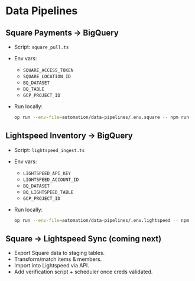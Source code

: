 # Data Pipelines

## Square Payments → BigQuery

- Script: `square_pull.ts`
- Env vars:
  - `SQUARE_ACCESS_TOKEN`
  - `SQUARE_LOCATION_ID`
  - `BQ_DATASET`
  - `BQ_TABLE`
  - `GCP_PROJECT_ID`
- Run locally:

  ```bash
  op run --env-file=automation/data-pipelines/.env.square -- npm run square:pull --prefix automation/data-pipelines
  ```

## Lightspeed Inventory → BigQuery

- Script: `lightspeed_ingest.ts`
- Env vars:
  - `LIGHTSPEED_API_KEY`
  - `LIGHTSPEED_ACCOUNT_ID`
  - `BQ_DATASET`
  - `BQ_LIGHTSPEED_TABLE`
  - `GCP_PROJECT_ID`
- Run locally:

  ```bash
  op run --env-file=automation/data-pipelines/.env.lightspeed -- npm run lightspeed:ingest --prefix automation/data-pipelines
  ```

## Square → Lightspeed Sync (coming next)

- Export Square data to staging tables.
- Transform/match items & members.
- Import into Lightspeed via API.
- Add verification script + scheduler once creds validated.
